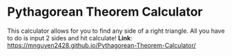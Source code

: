 # Pythagorean Theorem Calculator
This calculator allows for you to find any side of a right triangle. All you have to do is input 2 sides and hit calculate!
**Link**: https://mnguyen2428.github.io/Pythagorean-Theorem-Calculator/

